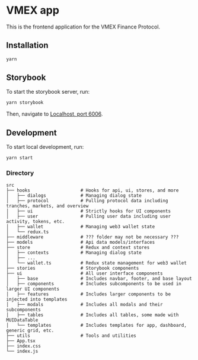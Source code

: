 # VMEX app

This is the frontend application for the VMEX Finance Protocol.

## Installation

``` bash
yarn
```

## Storybook

To start the storybook server, run:
``` bash
yarn storybook
```

Then, navigate to [Localhost, port 6006](localhost:6006).

## Development

To start local development, run:
``` bash
yarn start
```

### Directory
```
src
├── hooks                   # Hooks for api, ui, stores, and more
│   ├── dialogs             # Managing dialog state
│   ├── protocol            # Pulling protocol data including tranches, markets, and overview
│   ├── ui                  # Strictly hooks for UI components
│   ├── user                # Pulling user data including user activity, tokens, etc.
│   ├── wallet              # Managing web3 wallet state
│   └── redux.ts    
├── middleware              # ??? folder may not be necessary ???
├── models                  # Api data models/interfaces
├── store                   # Redux and context stores
│   ├── contexts            # Managing dialog state
│   ├── ...           
│   └── wallet.ts           # Redux state management for web3 wallet
├── stories                 # Storybook components
├── ui                      # All user interface components
│   ├── base                # Includes navbar, footer, and base layout
│   ├── components          # Includes subcomponents to be used in larger UI components
│   ├── features            # Includes larger components to be injected into templates
│   ├── modals              # Includes all modals and their subcomponents
│   ├── tables              # Includes all tables, some made with MUIDataTable
│   └── templates           # Includes templates for app, dashboard, generic grid, etc.
├── utils                   # Tools and utilities
├── App.tsx
├── index.css
└── index.js
```